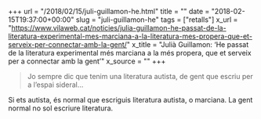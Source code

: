 +++
url = "/2018/02/15/juli-guillamon-he.html"
title = ""
date = "2018-02-15T19:37:00+00:00"
slug = "juli-guillamon-he"
tags = ["retalls"]
x_url = "https://www.vilaweb.cat/noticies/julia-guillamon-he-passat-de-la-literatura-experimental-mes-marciana-a-la-literatura-mes-propera-que-et-serveix-per-connectar-amb-la-gent/"
x_title = "Julià Guillamon: ‘He passat de la literatura experimental més marciana a la més propera, que et serveix per a connectar amb la gent’"
x_source = ""
+++


> Jo sempre dic que tenim una literatura autista, de gent que escriu per a l’espai sideral…

Si ets autista, és normal que escriguis literatura autista, o marciana. La gent normal no sol escriure literatura.
